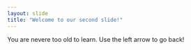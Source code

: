 ```yaml
---
layout: slide
title: "Welcome to our second slide!"
---
```

You are nevere too old to learn.
Use the left arrow to go back!
